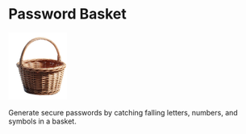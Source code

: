 # Password Basket

![basket](the_basket.png)

Generate secure passwords by catching falling letters, numbers, and symbols in a basket.